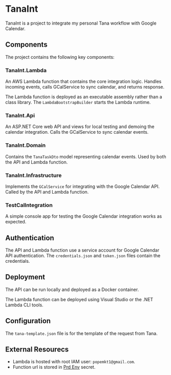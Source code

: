 # TanaInt

TanaInt is a project to integrate my personal Tana workflow with Google Calendar.

## Components

The project contains the following key components:

### TanaInt.Lambda

An AWS Lambda function that contains the core integration logic. Handles incoming events, calls GCalService to sync calendar, and returns response.

The Lambda function is deployed as an executable assembly rather than a class library. The `LambdaBootstrapBuilder` starts the Lambda runtime.


### TanaInt.Api

An ASP.NET Core web API and views for local testing and demoing the calendar integration. Calls the GCalService to sync calendar events.

### TanaInt.Domain

Contains the `TanaTaskDto` model representing calendar events. Used by both the API and Lambda function.

### TanaInt.Infrastructure

Implements the `GCalService` for integrating with the Google Calendar API. Called by the API and Lambda function.

### TestCalIntegration

A simple console app for testing the Google Calendar integration works as expected.

## Authentication

The API and Lambda function use a service account for Google Calendar API authentication. The `credentials.json` and `token.json` files contain the credentials.

## Deployment

The API can be run locally and deployed as a Docker container.

The Lambda function can be deployed using Visual Studio or the .NET Lambda CLI tools.

## Configuration

The `tana-template.json` file is for the template of the request from Tana.

## External Resourecs
- Lambda is hosted with root IAM user: `popemkt1@gmail.com`.
- Function url is stored in [Prd Env](https://github.com/popemkt/TanaInt/settings/environments/1470884971/edit) secret. 